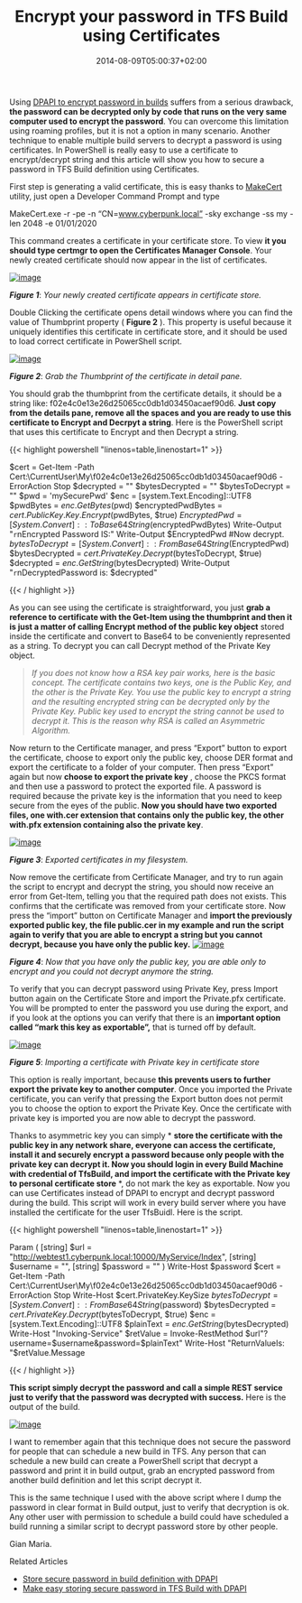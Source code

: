 ﻿---
title: "Encrypt your password in TFS Build using Certificates"
description: ""
date: 2014-08-09T05:00:37+02:00
draft: false
tags: [TFS Build]
categories: [Team Foundation Server]
---
Using [DPAPI to encrypt password in builds](http://www.codewrecks.com/blog/index.php/2014/07/22/make-easy-storing-secure-password-in-tfs-build-with-dpapi/) suffers from a serious drawback,  **the password can be decrypted only by code that runs on the very same computer used to encrypt the password**. You can overcome this limitation using roaming profiles, but it is not a option in many scenario. Another technique to enable multiple build servers to decrypt a password is using certificates. In PowerShell is really easy to use a certificate to encrypt/decrypt string and this article will show you how to secure a password in TFS Build definition using Certificates.

First step is generating a valid certificate, this is easy thanks to [MakeCert](http://msdn.microsoft.com/en-us/library/bfsktky3%28v=vs.110%29.aspx) utility, just open a Developer Command Prompt and type

MakeCert.exe -r -pe -n “CN=www.cyberpunk.local” -sky exchange -ss my -len 2048 -e 01/01/2020

This command creates a certificate in your certificate store. To view  **it you should type certmgr to open the Certificates Manager Console**. Your newly created certificate should now appear in the list of certificates.

[![image](https://www.codewrecks.com/blog/wp-content/uploads/2014/08/image_thumb3.png "image")](https://www.codewrecks.com/blog/wp-content/uploads/2014/08/image3.png)

 ***Figure 1***: *Your newly created certificate appears in certificate store.*

Double Clicking the certificate opens detail windows where you can find the value of Thumbprint property ( **Figure 2** ). This property is useful because it uniquely identifies this certificate in certificate store, and it should be used to load correct certificate in PowerShell script.

[![image](https://www.codewrecks.com/blog/wp-content/uploads/2014/08/image_thumb4.png "image")](https://www.codewrecks.com/blog/wp-content/uploads/2014/08/image4.png)

 ***Figure 2***: *Grab the Thumbprint of the certificate in detail pane.*

You should grab the thumbprint from the certificate details, it should be a string like: f02e4c0e13e26d25065cc0db1d03450acaef90d6.  **Just copy from the details pane, remove all the spaces and you are ready to use this certificate to Encrypt and Decrpyt a string**. Here is the PowerShell script that uses this certificate to Encrypt and then Decrypt a string.

{{< highlight powershell "linenos=table,linenostart=1" >}}


$cert = Get-Item -Path Cert:\CurrentUser\My\f02e4c0e13e26d25065cc0db1d03450acaef90d6 -ErrorAction Stop
$decrypted = ""
$bytesDecrypted = ""
$bytesToDecrypt = ""
$pwd = 'mySecurePwd'
$enc = [system.Text.Encoding]::UTF8
$pwdBytes = $enc.GetBytes($pwd) 
$encryptedPwdBytes = $cert.PublicKey.Key.Encrypt($pwdBytes, $true)
$EncryptedPwd = [System.Convert]::ToBase64String($encryptedPwdBytes)
Write-Output "`r`nEncrypted Password IS:"
Write-Output $EncryptedPwd
#Now decrypt.
$bytesToDecrypt = [System.Convert]::FromBase64String($EncryptedPwd)
$bytesDecrypted = $cert.PrivateKey.Decrypt($bytesToDecrypt, $true)
$decrypted = $enc.GetString($bytesDecrypted)
Write-Output "`r`nDecryptedPassword is: $decrypted"

{{< / highlight >}}

As you can see using the certificate is straightforward, you just  **grab a reference to certificate with the Get-Item using the thumbprint and then it is just a matter of calling Encrypt method of the public key object** stored inside the certificate and convert to Base64 to be conveniently represented as a string. To decrypt you can call Decrypt method of the Private Key object.

> *If you does not know how a RSA key pair works, here is the basic concept. The certificate contains two keys, one is the Public Key, and the other is the Private Key. You use the public key to encrypt a string and the resulting encrypted string can be decrypted only by the Private Key. Public key used to encrypt the string cannot be used to decrypt it. This is the reason why RSA is called an Asymmetric Algorithm.*

Now return to the Certificate manager, and press “Export” button to export the certificate, choose to export only the public key, choose DER format and export the certificate to a folder of your computer. Then press “Export” again but now  **choose to export the private key** , choose the PKCS format and then use a password to protect the exported file. A password is required because the private key is the information that you need to keep secure from the eyes of the public.  **Now you should have two exported files, one with.cer extension that contains only the public key, the other with.pfx extension containing also the private key**.

[![image](https://www.codewrecks.com/blog/wp-content/uploads/2014/08/image_thumb5.png "image")](https://www.codewrecks.com/blog/wp-content/uploads/2014/08/image5.png)

 ***Figure 3***: *Exported certificates in my filesystem.*

Now remove the certificate from Certificate Manager, and try to run again the script to encrypt and decrypt the string, you should now receive an error from Get-Item, telling you that the required path does not exists. This confirms that the certificate was removed from your certificate store. Now press the “import” button on Certificate Manager and  **import the previously exported public key, the file public.cer in my example and run the script again to verify that you are able to encrypt a string but you cannot decrypt, because you have only the public key.** [![image](https://www.codewrecks.com/blog/wp-content/uploads/2014/08/image_thumb6.png "image")](https://www.codewrecks.com/blog/wp-content/uploads/2014/08/image6.png)

 ***Figure 4***: *Now that you have only the public key, you are able only to encrypt and you could not decrypt anymore the string.*

To verify that you can decrypt password using Private Key, press Import button again on the Certificate Store and import the Private.pfx certificate. You will be prompted to enter the password you use during the export, and if you look at the options you can verify that there is an  **important option called “mark this key as exportable”,** that is turned off by default.

[![image](https://www.codewrecks.com/blog/wp-content/uploads/2014/08/image_thumb7.png "image")](https://www.codewrecks.com/blog/wp-content/uploads/2014/08/image7.png)

 ***Figure 5***: *Importing a certificate with Private key in certificate store*

This option is really important, because  **this prevents users to further export the private key to another computer**. Once you imported the Private certificate, you can verify that pressing the Export button does not permit you to choose the option to export the Private Key. Once the certificate with private key is imported you are now able to decrypt the password.

Thanks to asymmetric key you can simply * **store the certificate with the public key in any network share, everyone can access the certificate, install it and securely encrypt a password because only people with the private key can decrypt it. Now you should login in every Build Machine with credential of TfsBuild, and import the certificate with the Private key to personal certificate store** *, do not mark the key as exportable. Now you can use Certificates instead of DPAPI to encrypt and decrypt password during the build. This script will work in every build server where you have installed the certificate for the user TfsBuidl. Here is the script.

{{< highlight powershell "linenos=table,linenostart=1" >}}


Param
(
[string] $url = "http://webtest1.cyberpunk.local:10000/MyService/Index",
[string] $username = "",
[string] $password = ""
)
Write-Host $password
$cert = Get-Item -Path Cert:\CurrentUser\My\f02e4c0e13e26d25065cc0db1d03450acaef90d6 -ErrorAction Stop
Write-Host $cert.PrivateKey.KeySize
$bytesToDecrypt = [System.Convert]::FromBase64String($password)
$bytesDecrypted = $cert.PrivateKey.Decrypt($bytesToDecrypt, $true)
$enc = [system.Text.Encoding]::UTF8
$plainText = $enc.GetString($bytesDecrypted)
Write-Host "Invoking-Service"
$retValue = Invoke-RestMethod $url"?username=$username&password=$plainText"  
Write-Host "ReturnValueIs: "$retValue.Message

{{< / highlight >}}

 **This script simply decrypt the password and call a simple REST service just to verify that the password was decrypted with success.** Here is the output of the build.

[![image](https://www.codewrecks.com/blog/wp-content/uploads/2014/08/image_thumb9.png "image")](https://www.codewrecks.com/blog/wp-content/uploads/2014/08/image8.png)

I want to remember again that this technique does not secure the password for people that can schedule a new build in TFS. Any person that can schedule a new build can create a PowerShell script that decrypt a password and print it in build output, grab an encrypted password from another build definition and let this script decrypt it.

This is the same technique I used with the above script where I dump the password in clear format in Build output, just to verify that decryption is ok. Any other user with permission to schedule a build could have scheduled a build running a similar script to decrypt password store by other people.

Gian Maria.

Related Articles

- [Store secure password in build definition with DPAPI](http://www.codewrecks.com/blog/index.php/2014/07/12/store-secure-password-in-tfs-build-definition/)
- [Make easy storing secure password in TFS Build with DPAPI](http://www.codewrecks.com/blog/index.php/2014/07/22/make-easy-storing-secure-password-in-tfs-build-with-dpapi/)
